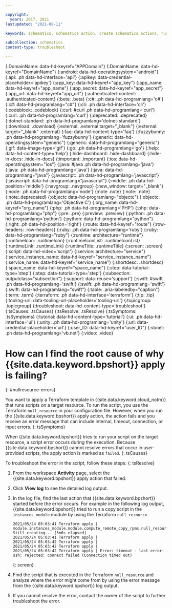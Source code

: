 ```yaml
---

copyright:
  years: 2017, 2021
lastupdated: "2021-08-11"

keywords: schematics, schematics action, create schematics actions, run ansible playbooks, delete schematics action, 

subcollection: schematics
content-type: troubleshoot

---
```


{:DomainName: data-hd-keyref="APPDomain"}
{:DomainName: data-hd-keyref="DomainName"}
{:android: data-hd-operatingsystem="android"}
{:api: .ph data-hd-interface='api'}
{:apikey: data-credential-placeholder='apikey'}
{:app_key: data-hd-keyref="app_key"}
{:app_name: data-hd-keyref="app_name"}
{:app_secret: data-hd-keyref="app_secret"}
{:app_url: data-hd-keyref="app_url"}
{:authenticated-content: .authenticated-content}
{:beta: .beta}
{:c#: .ph data-hd-programlang='c#'}
{:c#: data-hd-programlang="c#"}
{:cli: .ph data-hd-interface='cli'}
{:codeblock: .codeblock}
{:curl: #curl .ph data-hd-programlang='curl'}
{:curl: .ph data-hd-programlang='curl'}
{:deprecated: .deprecated}
{:dotnet-standard: .ph data-hd-programlang='dotnet-standard'}
{:download: .download}
{:external: .external target="_blank"}
{:external: target="_blank" .external}
{:faq: data-hd-content-type='faq'}
{:fuzzybunny: .ph data-hd-programlang='fuzzybunny'}
{:generic: data-hd-operatingsystem="generic"}
{:generic: data-hd-programlang="generic"}
{:gif: data-image-type='gif'}
{:go: .ph data-hd-programlang='go'}
{:help: data-hd-content-type='help'}
{:hide-dashboard: .hide-dashboard}
{:hide-in-docs: .hide-in-docs}
{:important: .important}
{:ios: data-hd-operatingsystem="ios"}
{:java: #java .ph data-hd-programlang='java'}
{:java: .ph data-hd-programlang='java'}
{:java: data-hd-programlang="java"}
{:javascript: .ph data-hd-programlang='javascript'}
{:javascript: data-hd-programlang="javascript"}
{:middle: .ph data-hd-position='middle'}
{:navgroup: .navgroup}
{:new_window: target="_blank"}
{:node: .ph data-hd-programlang='node'}
{:note .note}
{:note: .note}
{:note:.deprecated}
{:objectc data-hd-programlang="objectc"}
{:objectc: .ph data-hd-programlang='Objective C'}
{:org_name: data-hd-keyref="org_name"}
{:php: .ph data-hd-programlang='PHP'}
{:php: data-hd-programlang="php"}
{:pre: .pre}
{:preview: .preview}
{:python: .ph data-hd-programlang='python'}
{:python: data-hd-programlang="python"}
{:right: .ph data-hd-position='right'}
{:route: data-hd-keyref="route"}
{:row-headers: .row-headers}
{:ruby: .ph data-hd-programlang='ruby'}
{:ruby: data-hd-programlang="ruby"}
{:runtime: architecture="runtime"}
{:runtimeIcon: .runtimeIcon}
{:runtimeIconList: .runtimeIconList}
{:runtimeLink: .runtimeLink}
{:runtimeTitle: .runtimeTitle}
{:screen: .screen}
{:script: data-hd-video='script'}
{:service: architecture="service"}
{:service_instance_name: data-hd-keyref="service_instance_name"}
{:service_name: data-hd-keyref="service_name"}
{:shortdesc: .shortdesc}
{:space_name: data-hd-keyref="space_name"}
{:step: data-tutorial-type='step'}
{:step: data-tutorial-type='step'} 
{:subsection: outputclass="subsection"}
{:support: data-reuse='support'}
{:swift: #swift .ph data-hd-programlang='swift'}
{:swift: .ph data-hd-programlang='swift'}
{:swift: data-hd-programlang="swift"}
{:table: .aria-labeledby="caption"}
{:term: .term}
{:terraform: .ph data-hd-interface='terraform'}
{:tip: .tip}
{:tooling-url: data-tooling-url-placeholder='tooling-url'}
{:topicgroup: .topicgroup}
{:troubleshoot: data-hd-content-type='troubleshoot'}
{:tsCauses: .tsCauses}
{:tsResolve: .tsResolve}
{:tsSymptoms: .tsSymptoms}
{:tutorial: data-hd-content-type='tutorial'}
{:ui: .ph data-hd-interface='ui'}
{:unity: .ph data-hd-programlang='unity'}
{:url: data-credential-placeholder='url'}
{:user_ID: data-hd-keyref="user_ID"}
{:vbnet: .ph data-hd-programlang='vb.net'}
{:video: .video}



# How can I find the root cause of why {{site.data.keyword.bpshort}} apply is failing?
{: #nullresource-errors}

You want to apply a Terraform template in {{site.data.keyword.cloud_notm}} that runs scripts on a target resource. To run the script, you use the Terraform `null_resource` in your configuration file. However, when you run the {{site.data.keyword.bpshort}} apply action, the action fails and you receive an error message that can include internal, timeout, connection, or input errors. 
{: tsSymptoms}

When {{site.data.keyword.bpshort}} tries to run your script on the target resource, a script error occurs during the execution. Because {{site.data.keyword.bpshort}} cannot resolve errors that occur in user-provided scripts, the apply action is marked as `failed`.
{: tsCauses}

To troubleshoot the error in the script, follow these steps:
{: tsResolve}

1. From the workspace **Activity** page, select the {{site.data.keyword.bpshort}} apply action that failed.
2. Click **View log** to see the detailed log output. 
3. In the log file, find the last action that {{site.data.keyword.bpshort}} started before the error occurs. For example in the following log output, {{site.data.keyword.bpshort}} tried to run a copy script in the `instances_module` module by using the Terraform `null_resource`.
   ```
   2021/05/24 05:03:41 Terraform apply | module.instances_module.module.compute_remote_copy_rpms.null_resource.remote_copy[0]: Still creating... [5m0s elapsed]
   2021/05/24 05:03:41 Terraform apply | 
   2021/05/24 05:03:42 Terraform apply | 
   2021/05/24 05:03:42 Terraform apply | 
   2021/05/24 05:03:42 Terraform apply | Error: timeout - last error: ssh: rejected: connect failed (Connection timed out)
   ```
   {: screen}
  
4. Find the script that is executed in the Terraform `null_resource` and analyze where the error might come from by using the error message from the {{site.data.keyword.bpshort}} log output. 
5. If you cannot resolve the error, contact the owner of the script to further troubleshoot the error. 

